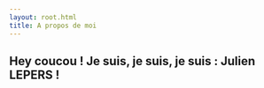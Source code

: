 ```yaml
---
layout: root.html
title: A propos de moi
---
```


## Hey coucou ! Je suis, je suis, je suis : Julien LEPERS !